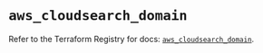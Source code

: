 # `aws_cloudsearch_domain`

Refer to the Terraform Registry for docs: [`aws_cloudsearch_domain`](https://registry.terraform.io/providers/hashicorp/aws/5.32.0/docs/resources/cloudsearch_domain).
